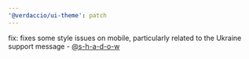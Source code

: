```yaml
---
'@verdaccio/ui-theme': patch
---
```


fix: fixes some style issues on mobile, particularly related to the Ukraine support message - [@s-h-a-d-o-w](https://github.com/s-h-a-d-o-w)
